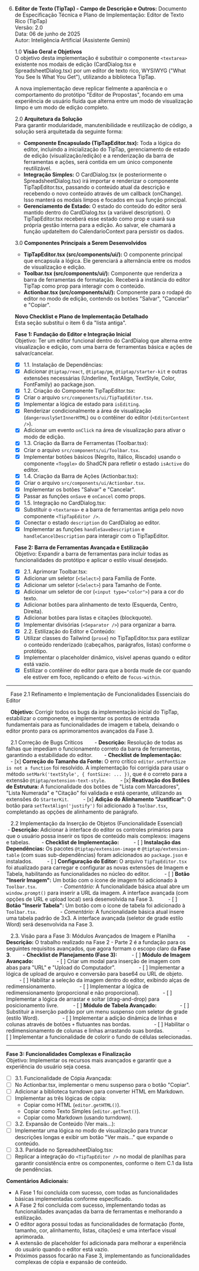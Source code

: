 6. **Editor de Texto (TipTap) - Campo de Descrição e Outros:**
   Documento de Especificação Técnica e Plano de Implementação: Editor de Texto Rico (TipTap)  
   Versão: 2.0  
   Data: 06 de junho de 2025  
   Autor: Inteligência Artificial (Assistente Gemini)

   1.0 **Visão Geral e Objetivos**  
   O objetivo desta implementação é substituir o componente `<textarea>` existente nos modais de edição (CardDialog.tsx e SpreadsheetDialog.tsx) por um editor de texto rico, WYSIWYG ("What You See Is What You Get"), utilizando a biblioteca TipTap.

   A nova implementação deve replicar fielmente a aparência e o comportamento do protótipo "Editor de Propostas", focando em uma experiência de usuário fluida que alterna entre um modo de visualização limpo e um modo de edição completo.

   2.0 **Arquitetura da Solução**  
   Para garantir modularidade, manutenibilidade e reutilização de código, a solução será arquitetada da seguinte forma:

   - **Componente Encapsulado (TipTapEditor.tsx):** Toda a lógica do editor, incluindo a inicialização do TipTap, gerenciamento de estado de edição (visualização/edição) e a renderização da barra de ferramentas e ações, será contida em um único componente reutilizável.
   - **Integração Simples:** O CardDialog.tsx (e posteriormente o SpreadsheetDialog.tsx) irá importar e renderizar o componente TipTapEditor.tsx, passando o conteúdo atual da descrição e recebendo o novo conteúdo através de um callback (onChange). Isso manterá os modais limpos e focados em sua função principal.
   - **Gerenciamento de Estado:** O estado do conteúdo do editor será mantido dentro do CardDialog.tsx (a variável description). O TipTapEditor.tsx receberá esse estado como prop e usará sua própria gestão interna para a edição. Ao salvar, ele chamará a função updateItem do CalendarioContext para persistir os dados.

   3.0 **Componentes Principais a Serem Desenvolvidos**  
   - **TipTapEditor.tsx (src/components/ui/):** O componente principal que encapsula a lógica. Ele gerenciará a alternância entre os modos de visualização e edição.
   - **Toolbar.tsx (src/components/ui/):** Componente que renderiza a barra de ferramentas de formatação. Receberá a instância do editor TipTap como prop para interagir com o conteúdo.
   - **Actionbar.tsx (src/components/ui/):** Componente para o rodapé do editor no modo de edição, contendo os botões "Salvar", "Cancelar" e "Copiar".

   **Novo Checklist e Plano de Implementação Detalhado**  
   Esta seção substitui o item 6 da "lista antiga".

   **Fase 1: Fundação do Editor e Integração Inicial**  
   Objetivo: Ter um editor funcional dentro do CardDialog que alterna entre visualização e edição, com uma barra de ferramentas básica e ações de salvar/cancelar.

   - [x] 1.1. Instalação de Dependências:
   - [x] Adicionar `@tiptap/react`, `@tiptap/pm`, `@tiptap/starter-kit` e outras extensões necessárias (Underline, TextAlign, TextStyle, Color, FontFamily) ao package.json.
   - [x] 1.2. Criação do Componente TipTapEditor.tsx:
   - [x] Criar o arquivo `src/components/ui/TipTapEditor.tsx`.
   - [x] Implementar a lógica de estado para `isEditing`.
   - [x] Renderizar condicionalmente a área de visualização (`dangerouslySetInnerHTML`) ou o contêiner do editor (`<EditorContent />`).
   - [x] Adicionar um evento `onClick` na área de visualização para ativar o modo de edição.
   - [x] 1.3. Criação da Barra de Ferramentas (Toolbar.tsx):
   - [x] Criar o arquivo `src/components/ui/Toolbar.tsx`.
   - [x] Implementar botões básicos (Negrito, Itálico, Riscado) usando o componente `<Toggle>` do ShadCN para refletir o estado `isActive` do editor.
   - [x] 1.4. Criação da Barra de Ações (Actionbar.tsx):
   - [x] Criar o arquivo `src/components/ui/Actionbar.tsx`.
   - [x] Implementar os botões "Salvar" e "Cancelar".
   - [x] Passar as funções `onSave` e `onCancel` como props.
   - [x] 1.5. Integração no CardDialog.tsx:
   - [x] Substituir o `<textarea>` e a barra de ferramentas antiga pelo novo componente `<TipTapEditor />`.
   - [x] Conectar o estado `description` do CardDialog ao editor.
   - [x] Implementar as funções `handleSaveDescription` e `handleCancelDescription` para interagir com o TipTapEditor.

   **Fase 2: Barra de Ferramentas Avançada e Estilização**  
   Objetivo: Expandir a barra de ferramentas para incluir todas as funcionalidades do protótipo e aplicar o estilo visual desejado.

   - [x] 2.1. Aprimorar Toolbar.tsx:
   - [x] Adicionar um seletor (`<Select>`) para Família de Fonte.
   - [x] Adicionar um seletor (`<Select>`) para Tamanho de Fonte.
   - [x] Adicionar um seletor de cor (`<input type="color">`) para a cor do texto.
   - [x] Adicionar botões para alinhamento de texto (Esquerda, Centro, Direita).
   - [x] Adicionar botões para listas e citações (blockquote).
   - [x] Implementar divisórias (`<Separator />`) para organizar a barra.
   - [x] 2.2. Estilização do Editor e Conteúdo:
   - [x] Utilizar classes do Tailwind (`prose`) no TipTapEditor.tsx para estilizar o conteúdo renderizado (cabeçalhos, parágrafos, listas) conforme o protótipo.
   - [x] Implementar o placeholder dinâmico, visível apenas quando o editor está vazio.
   - [x] Estilizar o contêiner do editor para que a borda mude de cor quando ele estiver em foco, replicando o efeito de `focus-within`.
---------------------
   Fase 2.1 Refinamento e Implementação de Funcionalidades Essenciais do Editor

   **Objetivo:** Corrigir todos os bugs da implementação inicial do TipTap, estabilizar o componente, e implementar os pontos de entrada fundamentais para as funcionalidades de imagem e tabela, deixando o editor pronto para os aprimoramentos avançados da Fase 3.

   2.1 Correção de Bugs Críticos
       - **Descrição:** Resolução de todas as falhas que impediam o funcionamento correto da barra de ferramentas, garantindo a estabilidade do editor.
       - **Checklist de Implementação:**
         - [x] **Correção do Tamanho da Fonte:** O erro crítico `editor.setFontSize is not a function` foi resolvido. A implementação foi corrigida para usar o método `setMark('textStyle', { fontSize: ... })`, que é o correto para a extensão `@tiptap/extension-text-style`.
         - [x] **Reativação dos Botões de Estrutura:** A funcionalidade dos botões de "Lista com Marcadores", "Lista Numerada" e "Citação" foi validada e está operante, utilizando as extensões do `StarterKit`.
         - [x] **Adição do Alinhamento "Justificar":** O botão para `setTextAlign('justify')` foi adicionado à `Toolbar.tsx`, completando as opções de alinhamento de parágrafo.

   2.2 Implementação da Inserção de Objetos (Funcionalidade Essencial)
       - **Descrição:** Adicionar à interface do editor os controles primários para que o usuário possa inserir os tipos de conteúdo mais complexos: imagens e tabelas.
       - **Checklist de Implementação:**
         - [ ] **Instalação das Dependências:** Os pacotes `@tiptap/extension-image` e `@tiptap/extension-table` (com suas sub-dependências) foram adicionados ao `package.json` e instalados.
         - [ ] **Configuração do Editor:** O arquivo `TipTapEditor.tsx` foi atualizado para carregar e configurar as novas extensões de Imagem e Tabela, habilitando as funcionalidades no núcleo do editor.
         - [ ] **Botão "Inserir Imagem":** Um botão com o ícone de imagem foi adicionado à `Toolbar.tsx`.
               - *Comentário:* A funcionalidade básica atual abre um `window.prompt()` para inserir a URL da imagem. A interface avançada (com opções de URL e upload local) será desenvolvida na Fase 3.
         - [ ] **Botão "Inserir Tabela":** Um botão com o ícone de tabela foi adicionado à `Toolbar.tsx`.
               - *Comentário:* A funcionalidade básica atual insere uma tabela padrão de 3x3. A interface avançada (seletor de grade estilo Word) será desenvolvida na Fase 3.

   2.3. Visão para a Fase 3: Módulos Avançados de Imagem e Planilha
       - **Descrição:** O trabalho realizado na Fase 2 - Parte 2 é a fundação para os seguintes requisitos avançados, que agora formam o escopo claro da **Fase 3**.
       - **Checklist de Planejamento (Fase 3):**
         - [ ] **Módulo de Imagem Avançado:**
               - [ ] Criar um modal para inserção de imagem com abas para "URL" e "Upload do Computador".
               - [ ] Implementar a lógica de upload de arquivo e conversão para base64 ou URL de objeto.
               - [ ] Habilitar a seleção da imagem dentro do editor, exibindo alças de redimensionamento.
               - [ ] Implementar a lógica de redimensionamento (proporcional e não proporcional).
               - [ ] Implementar a lógica de arrastar e soltar (drag-and-drop) para posicionamento livre.
         - [ ] **Módulo de Tabela Avançado:**
               - [ ] Substituir a inserção padrão por um menu suspenso com seletor de grade (estilo Word).
               - [ ] Implementar a adição dinâmica de linhas e colunas através de botões `+` flutuantes nas bordas.
               - [ ] Habilitar o redimensionamento de colunas e linhas arrastando suas bordas.
               - [ ] Implementar a funcionalidade de colorir o fundo de células selecionadas.


---------------------
   **Fase 3: Funcionalidades Complexas e Finalização**  
   Objetivo: Implementar os recursos mais avançados e garantir que a experiência do usuário seja coesa.

   - [ ] 3.1. Funcionalidade de Cópia Avançada:
   - [ ] No Actionbar.tsx, implementar o menu suspenso para o botão "Copiar".
   - [ ] Adicionar a biblioteca turndown para converter HTML em Markdown.
   - [ ] Implementar as três lógicas de cópia:
     - Copiar como HTML (`editor.getHTML()`).
     - Copiar como Texto Simples (`editor.getText()`).
     - Copiar como Markdown (usando turndown).
   - [ ] 3.2. Expansão de Conteúdo (Ver mais...):
   - [ ] Implementar uma lógica no modo de visualização para truncar descrições longas e exibir um botão "Ver mais..." que expande o conteúdo.
   - [ ] 3.3. Paridade no SpreadsheetDialog.tsx:
   - [ ] Replicar a integração do `<TipTapEditor />` no modal de planilhas para garantir consistência entre os componentes, conforme o item C.1 da lista de pendências.

   **Comentários Adicionais:**
   * A Fase 1 foi concluída com sucesso, com todas as funcionalidades básicas implementadas conforme especificado.
   * A Fase 2 foi concluída com sucesso, implementando todas as funcionalidades avançadas da barra de ferramentas e melhorando a estilização.
   * O editor agora possui todas as funcionalidades de formatação (fonte, tamanho, cor, alinhamento, listas, citações) e uma interface visual aprimorada.
   * A extensão de placeholder foi adicionada para melhorar a experiência do usuário quando o editor está vazio.
   * Próximos passos focarão na Fase 3, implementando as funcionalidades complexas de cópia e expansão de conteúdo.
